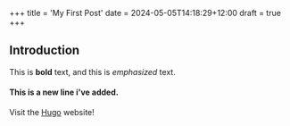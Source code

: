 +++
title = 'My First Post'
date = 2024-05-05T14:18:29+12:00
draft = true
+++
## Introduction

This is **bold** text, and this is *emphasized* text.

#### This is a new line i've added.

Visit the [Hugo](https://gohugo.io) website!
